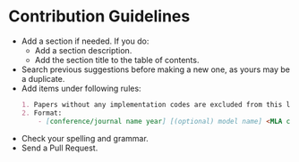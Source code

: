 # Contribution Guidelines

* Add a section if needed. If you do:
    * Add a section description.
    * Add the section title to the table of contents.
* Search previous suggestions before making a new one, as yours may be a duplicate.
* Add items under following rules:
    ```markdown
    1. Papers without any implementation codes are excluded from this list. 
    2. Format: 
        - [conference/journal name year] [(optional) model name] <MLA citation> [[paper]]() [[code]]() 
    ```
* Check your spelling and grammar.
* Send a Pull Request.
